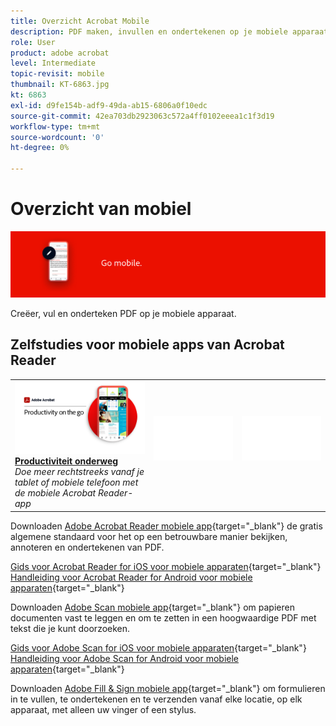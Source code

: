 ```yaml
---
title: Overzicht Acrobat Mobile
description: PDF maken, invullen en ondertekenen op je mobiele apparaat
role: User
product: adobe acrobat
level: Intermediate
topic-revisit: mobile
thumbnail: KT-6863.jpg
kt: 6863
exl-id: d9fe154b-adf9-49da-ab15-6806a0f10edc
source-git-commit: 42ea703db2923063c572a4ff0102eeea1c1f3d19
workflow-type: tm+mt
source-wordcount: '0'
ht-degree: 0%

---
```


# Overzicht van mobiel

![Acrobat Mobile-afbeelding](../assets/Hero-Mobile.png)

Creëer, vul en onderteken PDF op je mobiele apparaat.

## Zelfstudies voor mobiele apps van Acrobat Reader

<table style="table-layout:fixed">
<tr>
  <td>
    <a href="../getting-started/productivity.md">
      <img alt="Productiviteit onderweg" src="../assets/Productivity_1280.png" />
    </a>
    <div>
     <a href="../getting-started/productivity.md"><strong>Productiviteit onderweg</strong></a>
    </div>
    <em>Doe meer rechtstreeks vanaf je tablet of mobiele telefoon met de mobiele Acrobat Reader-app</em>
    <br>
  </td>
  <td>
   <img alt="Spacer" src="../assets/Whitespacer.png" />
    <div>
    <br>
  </td>
  <td>
   <img alt="Spacer" src="../assets/Whitespacer.png" />
    <div>
    <br>
  </td>
</tr>
</table>

Downloaden [Adobe Acrobat Reader mobiele app](https://www.adobe.com/acrobat/mobile/acrobat-reader.html){target=&quot;_blank&quot;} de gratis algemene standaard voor het op een betrouwbare manier bekijken, annoteren en ondertekenen van PDF.

[Gids voor Acrobat Reader for iOS voor mobiele apparaten](https://www.adobe.com/devnet-docs/acrobat/ios/en/){target=&quot;_blank&quot;}
[Handleiding voor Acrobat Reader for Android voor mobiele apparaten](https://www.adobe.com/devnet-docs/acrobat/android/en/){target=&quot;_blank&quot;}

Downloaden [Adobe Scan mobiele app](https://www.adobe.com/acrobat/mobile/scanner-app.html){target=&quot;_blank&quot;} om papieren documenten vast te leggen en om te zetten in een hoogwaardige PDF met tekst die je kunt doorzoeken.

[Gids voor Adobe Scan for iOS voor mobiele apparaten](https://www.adobe.com/devnet-docs/adobescan/ios/en/){target=&quot;_blank&quot;}
[Handleiding voor Adobe Scan for Android voor mobiele apparaten](https://www.adobe.com/devnet-docs/adobescan/android/en/){target=&quot;_blank&quot;}

Downloaden [Adobe Fill &amp; Sign mobiele app](https://www.adobe.com/acrobat/mobile/fill-sign-pdfs.html){target=&quot;_blank&quot;} om formulieren in te vullen, te ondertekenen en te verzenden vanaf elke locatie, op elk apparaat, met alleen uw vinger of een stylus.
